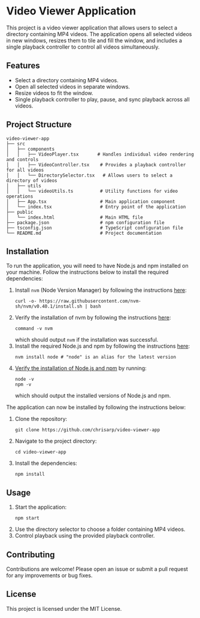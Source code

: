 # Video Viewer Application

This project is a video viewer application that allows users to select a directory containing MP4 videos. The application opens all selected videos in new windows, resizes them to tile and fill the window, and includes a single playback controller to control all videos simultaneously.

## Features

- Select a directory containing MP4 videos.
- Open all selected videos in separate windows.
- Resize videos to fit the window.
- Single playback controller to play, pause, and sync playback across all videos.

## Project Structure

```
video-viewer-app
├── src
│   ├── components
│   │   ├── VideoPlayer.tsx       # Handles individual video rendering and controls
│   │   ├── VideoController.tsx    # Provides a playback controller for all videos
│   │   └── DirectorySelector.tsx   # Allows users to select a directory of videos
│   ├── utils
│   │   └── videoUtils.ts          # Utility functions for video operations
│   ├── App.tsx                    # Main application component
│   └── index.tsx                  # Entry point of the application
├── public
│   └── index.html                 # Main HTML file
├── package.json                   # npm configuration file
├── tsconfig.json                  # TypeScript configuration file
└── README.md                      # Project documentation
```

## Installation

To run the application, you will need to have Node.js and npm installed on your machine. Follow the instructions below to install the required dependencies:
1. Install `nvm` (Node Version Manager) by following the instructions [here](https://github.com/nvm-sh/nvm?tab=readme-ov-file#installing-and-updating):
   ```  
   curl -o- https://raw.githubusercontent.com/nvm-sh/nvm/v0.40.1/install.sh | bash
   ```
2. Verify the installation of nvm by following the instructions [here](https://github.com/nvm-sh/nvm?tab=readme-ov-file#verify-installation):
   ```
   command -v nvm
   ```
   which should output `nvm` if the installation was successful.
3. Install the required Node.js and npm by following the instructions [here](https://github.com/nvm-sh/nvm?tab=readme-ov-file#usage):
   ```   
   nvm install node # "node" is an alias for the latest version
   ```
4. [Verify the installation of Node.js and npm](https://docs.npmjs.com/downloading-and-installing-node-js-and-npm#checking-your-version-of-npm-and-nodejs) by running:
   ```
   node -v
   npm -v
   ```
   which should output the installed versions of Node.js and npm.
   
The application can now be installed by following the instructions below:
1. Clone the repository:
   ```
   git clone https://github.com/chrisarp/video-viewer-app
   ```
2. Navigate to the project directory:
   ```
   cd video-viewer-app
   ```
3. Install the dependencies:
   ```
   npm install
   ```

## Usage

1. Start the application:
   ```
   npm start
   ```
2. Use the directory selector to choose a folder containing MP4 videos.
3. Control playback using the provided playback controller.

## Contributing

Contributions are welcome! Please open an issue or submit a pull request for any improvements or bug fixes.

## License

This project is licensed under the MIT License.